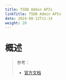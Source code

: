 ```yaml
---
title: TSDB Admin APIs
linkTitle: TSDB Admin APIs
date: 2024-08-12T11:14
weight: 20
---
```


# 概述

> 参考：
>
> - [官方文档](https://prometheus.io/docs/prometheus/latest/querying/api/#tsdb-admin-apis)
